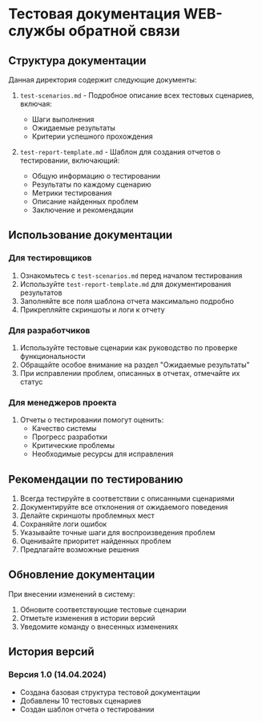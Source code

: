 # Тестовая документация WEB-службы обратной связи

## Структура документации

Данная директория содержит следующие документы:

1. `test-scenarios.md` - Подробное описание всех тестовых сценариев, включая:
   - Шаги выполнения
   - Ожидаемые результаты
   - Критерии успешного прохождения

2. `test-report-template.md` - Шаблон для создания отчетов о тестировании, включающий:
   - Общую информацию о тестировании
   - Результаты по каждому сценарию
   - Метрики тестирования
   - Описание найденных проблем
   - Заключение и рекомендации

## Использование документации

### Для тестировщиков
1. Ознакомьтесь с `test-scenarios.md` перед началом тестирования
2. Используйте `test-report-template.md` для документирования результатов
3. Заполняйте все поля шаблона отчета максимально подробно
4. Прикрепляйте скриншоты и логи к отчету

### Для разработчиков
1. Используйте тестовые сценарии как руководство по проверке функциональности
2. Обращайте особое внимание на раздел "Ожидаемые результаты"
3. При исправлении проблем, описанных в отчетах, отмечайте их статус

### Для менеджеров проекта
1. Отчеты о тестировании помогут оценить:
   - Качество системы
   - Прогресс разработки
   - Критические проблемы
   - Необходимые ресурсы для исправления

## Рекомендации по тестированию

1. Всегда тестируйте в соответствии с описанными сценариями
2. Документируйте все отклонения от ожидаемого поведения
3. Делайте скриншоты проблемных мест
4. Сохраняйте логи ошибок
5. Указывайте точные шаги для воспроизведения проблем
6. Оценивайте приоритет найденных проблем
7. Предлагайте возможные решения

## Обновление документации

При внесении изменений в систему:
1. Обновите соответствующие тестовые сценарии
2. Отметьте изменения в истории версий
3. Уведомите команду о внесенных изменениях

## История версий

### Версия 1.0 (14.04.2024)
- Создана базовая структура тестовой документации
- Добавлены 10 тестовых сценариев
- Создан шаблон отчета о тестировании 